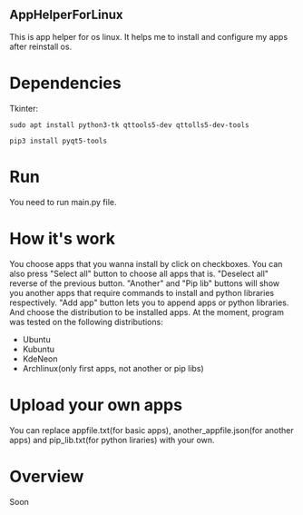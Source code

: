 ## AppHelperForLinux
This is app helper for os linux. It helps me to install and configure my apps after reinstall os.

# Dependencies
Tkinter:
```
sudo apt install python3-tk qttools5-dev qttolls5-dev-tools
```
```
pip3 install pyqt5-tools
```

# Run
You need to run main.py file.

# How it's work
You choose apps that you wanna install by click on checkboxes. You can also press "Select all" button to choose all apps that is. "Deselect all" reverse of the previous button. "Another" and "Pip lib" buttons will show you another apps that require commands to install and python libraries respectively. "Add app" button lets you to append apps or python libraries. And choose the distribution to be installed apps.
At the moment, program was tested on the following distributions:
* Ubuntu
* Kubuntu
* KdeNeon
* Archlinux(only first apps, not another or pip libs)

# Upload your own apps
You can replace appfile.txt(for basic apps), another_appfile.json(for another apps) and pip_lib.txt(for python liraries) with your own.

# Overview
Soon
